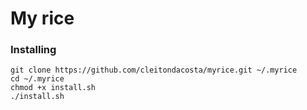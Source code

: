 # My rice

### Installing

```
git clone https://github.com/cleitondacosta/myrice.git ~/.myrice
cd ~/.myrice
chmod +x install.sh
./install.sh
```
